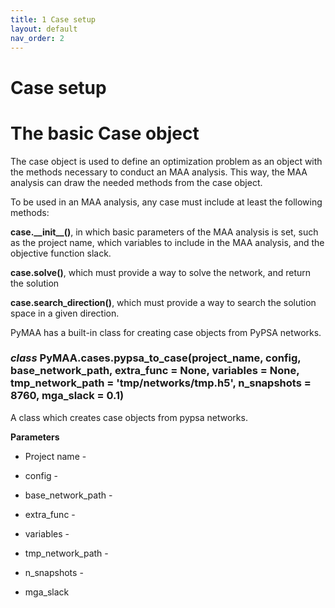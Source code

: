 ```yaml
---
title: 1 Case setup
layout: default
nav_order: 2
---
```


# Case setup

# The basic Case object

The case object is used to define an optimization problem as an object with the methods necessary to conduct an MAA analysis. This way, the MAA analysis can draw the needed methods from the case object.

To be used in an MAA analysis, any case must include at least the following methods:

**case.\_\_init\_\_()**, in which basic parameters of the MAA analysis is set, such as the project name, which variables to include in the MAA analysis, and the objective function slack.

**case.solve()**, which must provide a way to solve the network, and return the solution

**case.search_direction()**, which must provide a way to search the solution space in a given direction.

PyMAA has a built-in class for creating case objects from PyPSA networks.

### *class* PyMAA.cases.pypsa\_to\_case(project_name, config, base_network_path, extra_func = None, variables = None, tmp_network_path = 'tmp/networks/tmp.h5', n_snapshots = 8760, mga_slack = 0.1)

A class which creates case objects from pypsa networks.

**Parameters**

- Project name - 

- config - 

- base_network_path - 

- extra_func - 

- variables - 

- tmp_network_path - 

- n_snapshots - 

- mga_slack
